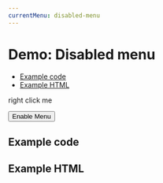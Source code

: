 ```yaml
---
currentMenu: disabled-menu 
---
```


# Demo: Disabled menu


<!-- START doctoc generated TOC please keep comment here to allow auto update -->
<!-- DON'T EDIT THIS SECTION, INSTEAD RE-RUN doctoc TO UPDATE -->


- [Example code](#example-code)
- [Example HTML](#example-html)

<!-- END doctoc generated TOC please keep comment here to allow auto update -->

<span class="context-menu-one btn btn-neutral context-menu-disabled">right click me</span>

<button type="button btn btn-neutral" id="toggle-disabled">Enable Menu</button>

## Example code

<script type="text/javascript" class="showcase">
$(function(){
    $.contextMenu({
        selector: '.context-menu-one', 
        callback: function(key, options) {
            var m = "clicked: " + key;
            window.console && console.log(m) || alert(m); 
        },
        items: {
            "edit": {name: "Edit", icon: "edit"},
            "cut": {name: "Cut", icon: "cut"},
            "copy": {name: "Copy", icon: "copy"},
            "paste": {name: "Paste", icon: "paste"},
            "delete": {name: "Delete", icon: "delete"},
            "sep1": "---------",
            "quit": {name: "Quit", icon: function($element, key, item){ return 'context-menu-icon context-menu-icon-quit'; }}
        }
    });
    
    $('#toggle-disabled').on('click', function(e) {
        e.preventDefault();
        var $this = $(this),
            $trigger = $('.context-menu-one');
        if ($trigger.hasClass('context-menu-disabled')) {
            $this.text("Disable Menu");
            $trigger.contextMenu(true);
        } else {
            $this.text("Enable Menu");
            $trigger.contextMenu(false);
        }
    });
});
</script>

## Example HTML
<div style="display:none;" class="showcase" data-showcase-import=".context-menu-one"></div>